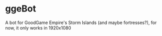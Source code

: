 # ggeBot
A bot for GoodGame Empire's Storm Islands (and maybe fortresses?), for now, it only works in 1920x1080

